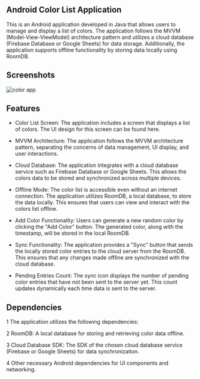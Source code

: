 
## Android Color List Application

This is an Android application developed in Java that allows users to manage and display a list of colors. The application follows the MVVM (Model-View-ViewModel) architecture pattern and utilizes a cloud database (Firebase Database or Google Sheets) for data storage. Additionally, the application supports offline functionality by storing data locally using RoomDB.


## Screenshots

![color app](https://github.com/prem777p/Color_App/assets/113753020/18cccc08-db3b-403b-87cb-83fd973bcd01)

## Features

* Color List Screen: The application includes a screen that displays a list of colors. The UI design for this screen can be found here.

* MVVM Architecture: The application follows the MVVM architecture pattern, separating the concerns of data management, UI display, and user interactions.

* Cloud Database: The application integrates with a cloud database service such as Firebase Database or Google Sheets. This allows the colors data to be stored and synchronized across multiple devices.

* Offline Mode: The color list is accessible even without an internet connection. The application utilizes RoomDB, a local database, to store the data locally. This ensures that users can view and interact with the colors list offline.

* Add Color Functionality: Users can generate a new random color by clicking the "Add Color" button. The generated color, along with the timestamp, will be stored in the local RoomDB.

* Sync Functionality: The application provides a "Sync" button that sends the locally stored color entries to the cloud server from the RoomDB. This ensures that any changes made offline are synchronized with the cloud database.

* Pending Entries Count: The sync icon displays the number of pending color entries that have not been sent to the server yet. This count updates dynamically each time data is sent to the server.

## Dependencies

1 The application utilizes the following dependencies:

2 RoomDB: A local database for storing and retrieving color data offline.

3 Cloud Database SDK: The SDK of the chosen cloud database service (Firebase or Google Sheets) for data synchronization.

4 Other necessary Android dependencies for UI components and networking.

